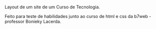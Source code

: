 Layout de um site de um Curso de Tecnologia.

Feito para teste de habilidades junto ao curso de html e css da b7web - professor Bonieky Lacerda.
